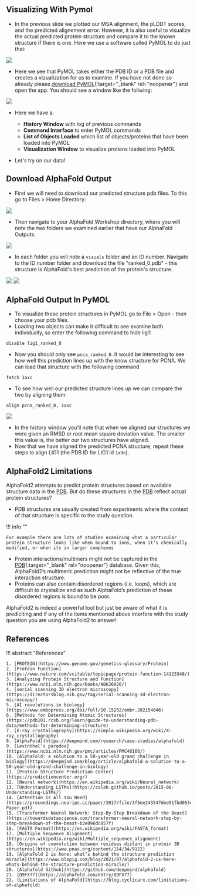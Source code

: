 ## Visualizing With Pymol

- In the previous slide we plotted our MSA alignment, the pLDDT scores, and the predicted alignement error. However, it is also useful to visualize the actual predicted protein structure and compare it to the known structure if there is one. Here we use a software called PyMOL to do just that:

![](images/pymolOverview.png)

- Here we see that PyMOL takes either the PDB ID or a PDB file and creates a vizualization for us to examine. If you have not done so already please [download PyMOL](https://access.tufts.edu/pymol){:target="_blank" rel="noopener"} and open the app. You should see a window like the follwing:

![](images/pymolSession.png)

- Here we have a:
  - **History Window** with log of previous commands
  - **Command Interface** to enter PyMOL commands
  - **List of Objects Loaded** which list of objects/proteins that have been loaded into PyMOL
  - **Visualization Window** to visualize protiens loaded into PyMOL

- Let's try on our data!

## Download AlphaFold Output

- First we will need to download our predicted structure pdb files. To this go to Files > Home Directory:

![](images/homeDir.png)

- Then navigate to your AlphaFold Workshop directory, where you will note the two folders we examined earlier that have our AlphaFold Outputs:

![](images/pdbFolders.png)

- In each folder you will note a `visuals` folder and an ID number. Navigate to the ID number folder and download the file "ranked_0.pdb" - this structure is AlphaFold's best prediction of the protein's structure.

![](images/id.png)
![](images/ranked0_name.png)


## AlphaFold Output In PyMOL

- To visualize these protein structures in PyMOL go to File > Open - then choose your pdb files. 
- Loading two objects can make it difficult to see examine both individually, so enter the following command to hide lig1:

```
disable lig1_ranked_0
```
- Now you should only see `pnca_ranked_0`. It would be interesting to see how well this prediction lines up with the know structure for PCNA. We can load that structure with the following command

```
fetch 1axc
```
- To see how well our predicted structure lines up we can compare the two by aligning them:

```
align pcna_ranked_0, 1axc
```

![](images/align.png)

- In the history window you'll note that when we aligned our structures we were given an RMSD or root mean square deviation value. The smaller this value is, the better our two structures have aligned. 
- Now that we have aligned the predicted PCNA structure, repeat these steps to align LIG1 (the PDB ID for LIG1 id `1x9n`).

## AlphaFold2 Limitations

AlphaFold2 attempts to predict protein structures based on available structure data in the [PDB](https://www.rcsb.org/). But do these structures in the [PDB](https://www.rcsb.org/) reflect actual protein structures?


- PDB structures are usually created from experiments where the context of that structure is specific to the study question. 

!!! info ""

    For example there are lots of studies examining what a particular protein structure looks like when bound to ions, when it’s chemically modified, or when its in larger complexes
    
- Protein interactions/multimers might not be captured in the [PDB](https://www.rcsb.org/){:target="_blank" rel="noopener"} database. Given this, AlphaFold2’s multimeric prediction might not be reflective of the true interaction structure.
- Proteins can also contain disordered regions (i.e. loops), which are difficult to crystallize and as such AlphaFold’s prediction of these disordered regions is bound to be poor.
        
AlphaFold2 is indeed a powerful tool but just be aware of what it is prediciting and if any of the items mentioned above interfere with the study question you are using AlphaFold2 to answer!

## References

!!! abstract "References"

    1. [PROTEIN](https://www.genome.gov/genetics-glossary/Protein)
    2. [Protein Function](https://www.nature.com/scitable/topicpage/protein-function-14123348/)
    3. [Analyzing Protein Structure and Function](https://www.ncbi.nlm.nih.gov/books/NBK26820/)
    4. [serial scanning 3D electron microscopy](https://directorsblog.nih.gov/tag/serial-scanning-3d-electron-microscopy/)
    5. [AI revolutions in biology](https://www.embopress.org/doi/full/10.15252/embr.202154046)
    6. [Methods for Determining Atomic Structures](https://pdb101.rcsb.org/learn/guide-to-understanding-pdb-data/methods-for-determining-structure)
    7. [X-ray crystallography](https://simple.wikipedia.org/wiki/X-ray_crystallography)
    8. [AlphaFold](https://deepmind.com/research/case-studies/alphafold)
    9. [Levinthal's paradox](https://www.ncbi.nlm.nih.gov/pmc/articles/PMC48166/)
    10. [AlphaFold: a solution to a 50-year-old grand challenge in biology](https://deepmind.com/blog/article/alphafold-a-solution-to-a-50-year-old-grand-challenge-in-biology)
    11. [Protein Structure Prediction Center](https://predictioncenter.org/)
    12. [Neural network](https://en.wikipedia.org/wiki/Neural_network)
    13. [Understanding LSTMs](https://colah.github.io/posts/2015-08-Understanding-LSTMs/)
    14. [Attention Is All You Need](https://proceedings.neurips.cc/paper/2017/file/3f5ee243547dee91fbd053c1c4a845aa-Paper.pdf)
    15. [Transformer Neural Network: Step-By-Step Breakdown of the Beast](https://towardsdatascience.com/transformer-neural-network-step-by-step-breakdown-of-the-beast-b3e096dc857f)
    16. [FASTA Format](https://en.wikipedia.org/wiki/FASTA_format)
    17. [Multiple Sequence Alignment](https://en.wikipedia.org/wiki/Multiple_sequence_alignment)
    18. [Origins of coevolution between residues distant in protein 3D structures](https://www.pnas.org/content/114/34/9122)
    19. [AlphaFold 2 is here: what’s behind the structure prediction miracle](https://www.blopig.com/blog/2021/07/alphafold-2-is-here-whats-behind-the-structure-prediction-miracle/)
    20. [Alphafold Github](https://github.com/deepmind/alphafold)
    21. [Q9FX77](https://alphafold.com/entry/Q9FX77)
    22. [Limitations of AlphaFold](https://blog.cyclicarx.com/limitations-of-alphafold)


    

